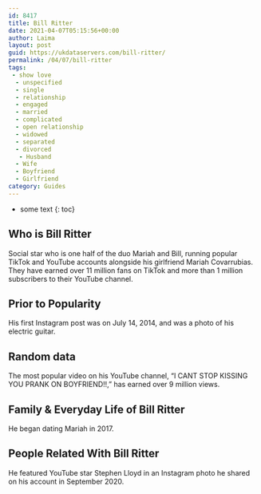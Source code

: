 ```yaml
---
id: 8417
title: Bill Ritter
date: 2021-04-07T05:15:56+00:00
author: Laima
layout: post
guid: https://ukdataservers.com/bill-ritter/
permalink: /04/07/bill-ritter
tags:
 - show love
  - unspecified
  - single
  - relationship
  - engaged
  - married
  - complicated
  - open relationship
  - widowed
  - separated
  - divorced
   - Husband
  - Wife
  - Boyfriend
  - Girlfriend
category: Guides
---
```


* some text
{: toc}


## Who is Bill Ritter
                  
                  
                  
Social star who is one half of the duo Mariah and Bill, running popular TikTok and YouTube accounts alongside his girlfriend Mariah Covarrubias. They have earned over 11 million fans on TikTok and more than 1 million subscribers to their YouTube channel. 
                  
              
            
              
            
                
                
                
## Prior to Popularity
                  
                  
                  
His first Instagram post was on July 14, 2014, and was a photo of his electric guitar. 
                  
              
            
              
            
                
                
                
## Random data
                  
                  
                  
The most popular video on his YouTube channel, &#8220;I CANT STOP KISSING YOU PRANK ON BOYFRIEND!!,&#8221; has earned over 9 million views. 
                  
              
            
              
            
                
                
                
## Family & Everyday Life of Bill Ritter
                  
                  
                  
He began dating Mariah in 2017. 
                  
              
            
              
            
                
                
                
## People Related With Bill Ritter
                  
                  
                  
He featured YouTube star Stephen Lloyd in an Instagram photo he shared on his account in September 2020.
                  
              
            
              
            
                
              
            
              
              
            
            
              
            
          
          
          